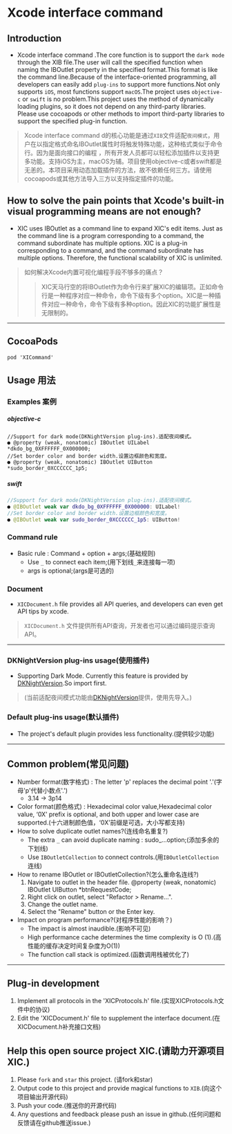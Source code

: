 # Xcode interface command
## Introduction
- Xcode interface command .The core function is to support the `dark mode` through the XIB file.The user will call the specified function when naming the IBOutlet property in the specified format.This format is like the command line.Because of the interface-oriented programming, all developers can easily add `plug-ins` to support more functions.Not only supports `iOS`, most functions support `macOS`.The project uses `objective-c` or `swift` is no problem.This project uses the method of dynamically loading plugins, so it does not depend on any third-party libraries. Please use cocoapods or other methods to import third-party libraries to support the specified plug-in function.

> Xcode interface command d的核心功能是通过`XIB`文件适配`夜间模式`，用户在以指定格式命名IBOutlet属性时将触发特殊功能，这种格式类似于命令行。因为是面向接口的编程 ，所有开发人员都可以轻松添加插件以支持更多功能。支持iOS为主，macOS为辅。项目使用objective-c或者swift都是无恙的。本项目采用动态加载插件的方法，故不依赖任何三方。请使用cocoapods或其他方法导入三方以支持指定插件的功能。

## How to solve the pain points that Xcode's built-in visual programming means are not enough?
- XIC uses IBOutlet as a command line to expand XIC's edit items. Just as the command line is a program corresponding to a command, the command subordinate has multiple options. XIC is a plug-in corresponding to a command, and the command subordinate has multiple options. Therefore, the functional scalability of XIC is unlimited.

> 如何解决Xcode内置可视化编程手段不够多的痛点？
>> XIC天马行空的将IBOutlet作为命令行来扩展XIC的编辑项。正如命令行是一种程序对应一种命令，命令下级有多个option。XIC是一种插件对应一种命令，命令下级有多种option。因此XIC的功能扩展性是无限制的。

---
## CocoaPods
```
pod 'XICommand'
```

## Usage 用法
### Examples 案例
##### objective-c
```objc
//Support for dark mode(DKNightVersion plug-ins).适配夜间模式。
● @property (weak, nonatomic) IBOutlet UILabel  *dkdo_bg_0XFFFFFF_0X000000;
//Set border color and border width.设置边框颜色和宽度。
● @property (weak, nonatomic) IBOutlet UIButton *sudo_border_0XCCCCCC_1p5;
```
##### swift
```swift
//Support for dark mode(DKNightVersion plug-ins).适配夜间模式。
● @IBOutlet weak var dkdo_bg_0XFFFFFF_0X000000: UILabel!
//Set border color and border width.设置边框颜色和宽度。
● @IBOutlet weak var sudo_border_0XCCCCCC_1p5: UIButton!
```

### Command rule
- Basic rule : Command + option + args;(基础规则)
   - Use `_` to connect each item;(用下划线`_`来连接每一项)
   - args is optional;(args是可选的)
   
### Document
- `XICDocument.h` file provides all API queries, and developers can even get API tips by xcode.
> `XICDocument.h` 文件提供所有API查询，开发者也可以通过编码提示查询API。 
   
---

### DKNightVersion plug-ins usage(使用插件)
- Supporting Dark Mode. Currently this feature is provided by [DKNightVersion](https://github.com/draveness/DKNightVersion).So import first.
> (当前适配夜间模式功能由[DKNightVersion](https://github.com/draveness/DKNightVersion)提供，使用先导入。)

### Default plug-ins usage(默认插件)
- The project's default plugin provides less functionality.(提供较少功能)
---
## Common problem(常见问题)
- Number format(数字格式) : The letter 'p' replaces the decimal point '.'(字母'p'代替小数点'.')
   - 3.14 -> 3p14 
- Color format(颜色格式) : Hexadecimal color value,Hexadecimal color value, ‘0X’ prefix is optional, and both upper and lower case are supported.(十六进制颜色值，‘0X’前缀是可选，大小写都支持)
- How to solve duplicate outlet names?(连线命名重复?)
   - The extra `_` can avoid duplicate naming : sudo_...option;(添加多余的下划线)
   - Use `IBOutletCollection` to connect controls.(用`IBOutletCollection`连线)
- How to rename IBOutlet or IBOutletCollection?(怎么重命名连线?)
   1. Navigate to outlet in the header file. @property (weak, nonatomic) IBOutlet UIButton *btnRequestCode;
   2. Right click on outlet, select "Refactor > Rename...".
   3. Change the outlet name.
   4. Select the "Rename" button or the Enter key.
- Impact on program performance?(对程序性能的影响？)
   - The impact is almost inaudible.(影响不可见)
   - High performance cache determines the time complexity is O (1).(高性能的缓存决定时间复杂度为O(1))
   - The function call stack is optimized.(函数调用栈被优化了)
---
## Plug-in development
1. Implement all protocols in the 'XICProtocols.h' file.(实现XICProtocols.h文件中的协议)
2. Edit the 'XICDocument.h' file to supplement the interface document.(在XICDocument.h补充接口文档)

## Help this open source project XIC.(请助力开源项目XIC.)
1.   Please `fork` and `star` this project. (请fork和star)
2.   Output code to this project and provide magical functions to `XIB`.(向这个项目输出开源代码) 
3.   Push your code.(推送你的开源代码)
4.   Any questions and feedback please push an issue in github.(任何问题和反馈请在github推送issue.)
